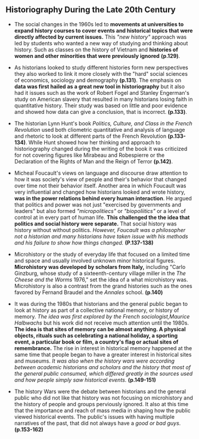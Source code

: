 ## Historiography During the Late 20th Century

- The social changes in the 1960s led to **movements at universities to expand history courses to cover events and historical topics that were directly affected by current issues.** This *"new history"* approach was led by students who wanted a new way of studying and thinking about history. Such as classes on the history of Vietnam and **histories of women and other minorities that were previously ignored**  **(p.129)**.

- As historians looked to study different histories form new perspectives they also worked to link it more closely with the "hard" social sciences of economics, sociology and demography **(p.131)**. The emphasis on **data was first hailed as a great new tool in historiography** but it also had it issues such as the work of Robert Fogel and Stanley Engerman's study on American slavery that resulted in many historians losing faith in quantitative history. Their study was based on little and poor evidence and showed how data can give a conclusion, that is incorrect.  **(p.133)**.

- The historian Lynn Hunt's book *Politics, Culture, and Class in the French Revolution* used both cliometric quantitative and analysis of language and rhetoric to look at different parts of the French Revolution **(p.133-134)**. While Hunt showed how her thinking and approach to historiography changed during the writing of the book it was criticized for not covering figures like Mirabeau and Robespierre or the Declaration of the Rights of Man and the Reign of Terror **(p.142)**.

- Micheal Foucault's views on language and discourse draw attention to how it was society's view of people and their's behavior that changed over time not their behavior itself. Another area in which Foucault was very influential and changed how historians looked and wrote history, **was in the power relations behind every human interaction**. He argued that politics and power was not just "exercised by governments and leaders" but also formed *"micropolitiecs"* or *"biopoliitics"* or a level of control at in every part of human life. **This challenged the the idea that politics and social history were separate.** That social history was history without without politics. *However, Foucault was a philosopher not a historian and many historians have taken issue with his methods and his failure to show how things changed.* **(P.137-138)**

- Microhistory or the study of everyday life that focused on a limited time and space and usually involved unknown minor historical figures. **Microhistory was developed by scholars from Italy,** including "Carlo Ginzburg, whose study of a sixteenth-century village miller in the *The Cheese and the Worms* 1976," set the idea of a what microhistory was. Microhistory is also a contrast from the grand histories such as the ones favored by Fernand Braudel and the *Annales* school. **(p.140)**

- It was during the 1980s that historians and the general public began to look at history as part of a collective national memory, or history of memory. *The idea was first explored by the French sociologist,Maurice Halbwachs* but his work did not receive much attention until the 1980s. **The idea is that sites of memory can be almost anything. A physical objects, rituals such as celebrating a national holiday, a sporting event, a particular book or film, a country's flag or actual sites of remembrance.** The rise in interest in historical memory happened at the same time that people began to have a greater interest in historical sites and museums. *It was also when the history wars were according between academic historians and scholars and the history that most of the general public consumed, which differed greatly in the sources used and how people simply saw historical events.* **(p.149-151)**

- The history Wars were the debate between historians and the general public who did not like that history was not focusing on microhistory and the history of people and groups perviously ignored. It also at this time that the importance and reach of mass media in shaping how the public viewed historical events. The public's issues with having multiple narratives of the past, that did not always have a *good or bad guys*. **(p.153-162)**
